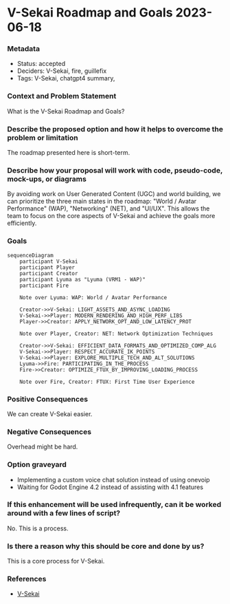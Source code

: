 # V-Sekai Roadmap and Goals 2023-06-18

### Metadata

- Status: accepted
- Deciders: V-Sekai, fire, guillefix
- Tags: V-Sekai, chatgpt4 summary,

### Context and Problem Statement

What is the V-Sekai Roadmap and Goals?

### Describe the proposed option and how it helps to overcome the problem or limitation

The roadmap presented here is short-term.

### Describe how your proposal will work with code, pseudo-code, mock-ups, or diagrams

By avoiding work on User Generated Content (UGC) and world building, we can prioritize the three main states in the roadmap: "World / Avatar Performance" (WAP), "Networking" (NET), and "UI/UX". This allows the team to focus on the core aspects of V-Sekai and achieve the goals more efficiently.

### Goals

```mermaid
sequenceDiagram
    participant V-Sekai
    participant Player
    participant Creator
    participant Lyuma as "Lyuma (VRM1 - WAP)"
    participant Fire

    Note over Lyuma: WAP: World / Avatar Performance

    Creator->>V-Sekai: LIGHT_ASSETS_AND_ASYNC_LOADING
    V-Sekai->>Player: MODERN_RENDERING_AND_HIGH_PERF_LIBS
    Player->>Creator: APPLY_NETWORK_OPT_AND_LOW_LATENCY_PROT

    Note over Player, Creator: NET: Network Optimization Techniques

    Creator->>V-Sekai: EFFICIENT_DATA_FORMATS_AND_OPTIMIZED_COMP_ALG
    V-Sekai->>Player: RESPECT_ACCURATE_IK_POINTS
    V-Sekai->>Player: EXPLORE_MULTIPLE_TECH_AND_ALT_SOLUTIONS
    Lyuma->>Fire: PARTICIPATING_IN_THE_PROCESS
    Fire->>Creator: OPTIMIZE_FTUX_BY_IMPROVING_LOADING_PROCESS

    Note over Fire, Creator: FTUX: First Time User Experience
```

### Positive Consequences

We can create V-Sekai easier.

### Negative Consequences

Overhead might be hard.

### Option graveyard

- Implementing a custom voice chat solution instead of using onevoip
- Waiting for Godot Engine 4.2 instead of assisting with 4.1 features

### If this enhancement will be used infrequently, can it be worked around with a few lines of script?

No. This is a process.

### Is there a reason why this should be core and done by us?

This is a core process for V-Sekai.

### References

- [V-Sekai](https://v-sekai.org/)

